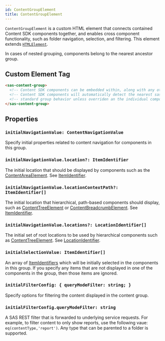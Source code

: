 ```yaml
---
id: ContentGroupElement
title: ContentGroupElement
---
```


`ContentGroupElement` is a custom HTML element that connects contained Content SDK components together, and enables cross component functionality, such as folder navigation, selection, and filtering.  This element extends <a target="_blank" href="https://developer.mozilla.org/en-US/docs/Web/API/HTMLElement">`HTMLElement`</a>.

In cases of nested grouping, components belong to the nearest ancestor group.

## Custom Element Tag

```html
<sas-content-group>
  <!-- Content SDK components can be embedded within, along with any other markup for the page -->
  <!-- Content SDK components will automatically detect the nearest sas-content-group and use -->
  <!-- standard group behavior unless overriden an the individual component level -->
</sas-content-group>
```

## Properties

### `initialNavigationValue: ContentNavigationValue`

Specify initial properties related to content navigation for components in this group.

### `initialNavigationValue.location?: ItemIdentifier`

The initial location that should be displayed by components such as the [ContentAreaElement](ContentAreaElement.md). See [ItemIdentifier](ItemIdentifier.md).

### `initialNavigationValue.locationContextPath?: ItemIdentifier[]`

The initial location that hierarchical, path-based components should display, such as [ContentTreeElement](ContentTreeElement.md) or [ContentBreadcrumbElement](ContentBreadcrumbElement.md). See [ItemIdentifier](ItemIdentifier.md).

### `initialNavigationValue.locations?: LocationIdentifier[]`

The initial set of root locations to be used by hierarchical components such as [ContentTreeElement](ContentTreeElement.md). See [LocationIdentifier](LocationIdentifier.md).

### `initialSelectionValue: ItemIdentifier[]`

An array of [ItemIdentifiers](ItemIdentifier.md) which will be initially selected in the components in this group. If you specify any items that are not displayed in one of the components in the group, then those items are ignored.

### `initialFilterConfig: { queryModeFilter: string; }`

Specify options for filtering the content displayed in the content group.

### `initialFilterConfig.queryModeFilter: string`

A SAS REST filter that is forwarded to underlying service requests. For example, to filter content to only show reports, use the following vaue: `eq(contentType,'report')`. Any type that can be parented to a folder is supported.
